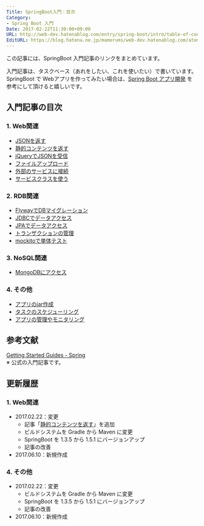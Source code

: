 ```yaml
---
Title: SpringBoot入門：目次
Category:
- Spring Boot 入門
Date: 2017-02-22T11:30:00+09:00
URL: http://web-dev.hatenablog.com/entry/spring-boot/intro/table-of-contents
EditURL: https://blog.hatena.ne.jp/mamorums/web-dev.hatenablog.com/atom/entry/10328749687179112311
---
```


この記事には、SpringBoot 入門記事のリンクをまとめています。

入門記事は、タスクベース（あれをしたい、これを使いたい）で書いています。SpringBoot で Webアプリを作ってみたい場合は、[Spring Boot アプリ開発](/entry/spring-boot/dev-web-app/table-of-contents) を参考にして頂けると嬉しいです。


## 入門記事の目次
### 1. Web関連
- [JSONを返す](/entry/spring-boot/intro/response-json)
- [静的コンテンツを返す](/entry/spring-boot/intro/response-static-content)
- [jQueryでJSONを受信](/entry/spring-boot/intro/jquery-ajax-json)
- [ファイルアップロード](/entry/spring-boot/intro/file-upload)
- [外部のサービスに接続](/entry/spring-boot/intro/ex-service)
- [サービスクラスを使う](/entry/spring-boot/intro/service-class)

### 2. RDB関連
- [FlywayでDBマイグレーション](/entry/spring-boot/intro/flyway)
- [JDBCでデータアクセス](/entry/spring-boot/intro/jdbc)
- [JPAでデータアクセス](/entry/spring-boot/intro/jpa)
- [トランザクションの管理](/entry/spring-boot/intro/transaction)
- [mockitoで単体テスト](/entry/spring-boot/intro/mockito)

### 3. NoSQL関連
- [MongoDBにアクセス](/entry/spring-boot/intro/mongodb)

### 4. その他
- [アプリのjar作成](/entry/spring-boot/intro/create-jar)
- [タスクのスケジューリング](/entry/spring-boot/intro/scheduling-task)
- [アプリの管理やモニタリング](/entry/spring-boot/intro/monitoring-app)


## 参考文献
[Getting Started Guides - Spring](http://spring.io/guides)  
※ 公式の入門記事です。


## 更新履歴
### 1. Web関連
- 2017.02.22：変更
    - 記事「[静的コンテンツを返す](/entry/spring-boot/intro/response-static-content)」を追加
    - ビルドシステムを Gradle から Maven に変更
    - SpringBoot を 1.3.5 から 1.5.1 にバージョンアップ
    - 記事の改善
- 2017.06.10：新規作成

### 4. その他
- 2017.02.22：変更
    - ビルドシステムを Gradle から Maven に変更
    - SpringBoot を 1.3.5 から 1.5.1 にバージョンアップ
    - 記事の改善
- 2017.06.10：新規作成
